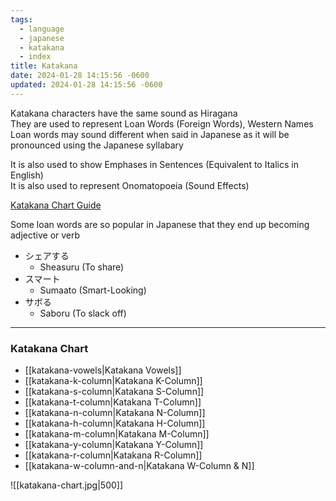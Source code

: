 ```yaml
---
tags:
  - language
  - japanese
  - katakana
  - index
title: Katakana
date: 2024-01-28 14:15:56 -0600
updated: 2024-01-28 14:15:56 -0600
---
```


Katakana characters have the same sound as Hiragana  
They are used to represent Loan Words (Foreign Words), Western Names  
Loan words may sound different when said in Japanese as it will be pronounced using the Japanese syllabary

It is also used to show Emphases in Sentences (Equivalent to Italics in English)  
It is also used to represent Onomatopoeia (Sound Effects)

[Katakana Chart Guide](https://www.learn-japanese-adventure.com/katakana-chart.html)

Some loan words are so popular in Japanese that they end up becoming adjective or verb

* シェアする
	* Sheasuru (To share)
* スマート
	* Sumaato (Smart-Looking)
* サボる
	* Saboru (To slack off)

---

### Katakana Chart

* [[katakana-vowels|Katakana Vowels]]
* [[katakana-k-column|Katakana K-Column]]
* [[katakana-s-column|Katakana S-Column]]
* [[katakana-t-column|Katakana T-Column]]
* [[katakana-n-column|Katakana N-Column]]
* [[katakana-h-column|Katakana H-Column]]
* [[katakana-m-column|Katakana M-Column]]
* [[katakana-y-column|Katakana Y-Column]]
* [[katakana-r-column|Katakana R-Column]]
* [[katakana-w-column-and-n|Katakana W-Column & N]]

![[katakana-chart.jpg|500]]
